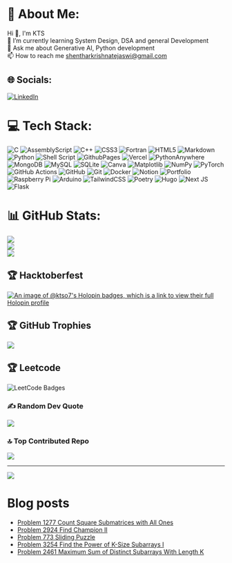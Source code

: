 # 💫 About Me:
Hi 👋, I'm KTS<br>🌱 I’m currently learning System Design, DSA and general Development<br>💬 Ask me about Generative AI, Python development<br>📫 How to reach me shentharkrishnatejaswi@gmail.com


## 🌐 Socials:
[![LinkedIn](https://img.shields.io/badge/LinkedIn-%230077B5.svg?logo=linkedin&logoColor=white)](https://linkedin.com/in/krishnatejaswi-shenthar) 

# 💻 Tech Stack:
![C](https://img.shields.io/badge/c-%2300599C.svg?style=for-the-badge&logo=c&logoColor=white) ![AssemblyScript](https://img.shields.io/badge/assembly%20script-%23000000.svg?style=for-the-badge&logo=assemblyscript&logoColor=white) ![C++](https://img.shields.io/badge/c++-%2300599C.svg?style=for-the-badge&logo=c%2B%2B&logoColor=white) ![CSS3](https://img.shields.io/badge/css3-%231572B6.svg?style=for-the-badge&logo=css3&logoColor=white) ![Fortran](https://img.shields.io/badge/Fortran-%23734F96.svg?style=for-the-badge&logo=fortran&logoColor=white) ![HTML5](https://img.shields.io/badge/html5-%23E34F26.svg?style=for-the-badge&logo=html5&logoColor=white) ![Markdown](https://img.shields.io/badge/markdown-%23000000.svg?style=for-the-badge&logo=markdown&logoColor=white) ![Python](https://img.shields.io/badge/python-3670A0?style=for-the-badge&logo=python&logoColor=ffdd54) ![Shell Script](https://img.shields.io/badge/shell_script-%23121011.svg?style=for-the-badge&logo=gnu-bash&logoColor=white) ![GithubPages](https://img.shields.io/badge/github%20pages-121013?style=for-the-badge&logo=github&logoColor=white) ![Vercel](https://img.shields.io/badge/vercel-%23000000.svg?style=for-the-badge&logo=vercel&logoColor=white) ![PythonAnywhere](https://img.shields.io/badge/pythonanywhere-%232F9FD7.svg?style=for-the-badge&logo=pythonanywhere&logoColor=151515) ![MongoDB](https://img.shields.io/badge/MongoDB-%234ea94b.svg?style=for-the-badge&logo=mongodb&logoColor=white) ![MySQL](https://img.shields.io/badge/mysql-4479A1.svg?style=for-the-badge&logo=mysql&logoColor=white) ![SQLite](https://img.shields.io/badge/sqlite-%2307405e.svg?style=for-the-badge&logo=sqlite&logoColor=white) ![Canva](https://img.shields.io/badge/Canva-%2300C4CC.svg?style=for-the-badge&logo=Canva&logoColor=white) ![Matplotlib](https://img.shields.io/badge/Matplotlib-%23ffffff.svg?style=for-the-badge&logo=Matplotlib&logoColor=black) ![NumPy](https://img.shields.io/badge/numpy-%23013243.svg?style=for-the-badge&logo=numpy&logoColor=white) ![PyTorch](https://img.shields.io/badge/PyTorch-%23EE4C2C.svg?style=for-the-badge&logo=PyTorch&logoColor=white) ![GitHub Actions](https://img.shields.io/badge/github%20actions-%232671E5.svg?style=for-the-badge&logo=githubactions&logoColor=white) ![GitHub](https://img.shields.io/badge/github-%23121011.svg?style=for-the-badge&logo=github&logoColor=white) ![Git](https://img.shields.io/badge/git-%23F05033.svg?style=for-the-badge&logo=git&logoColor=white) ![Docker](https://img.shields.io/badge/docker-%230db7ed.svg?style=for-the-badge&logo=docker&logoColor=white) ![Notion](https://img.shields.io/badge/Notion-%23000000.svg?style=for-the-badge&logo=notion&logoColor=white) ![Portfolio](https://img.shields.io/badge/Portfolio-%23000000.svg?style=for-the-badge&logo=firefox&logoColor=#FF7139) ![Raspberry Pi](https://img.shields.io/badge/-RaspberryPi-C51A4A?style=for-the-badge&logo=Raspberry-Pi) ![Arduino](https://img.shields.io/badge/-Arduino-00979D?style=for-the-badge&logo=Arduino&logoColor=white) ![TailwindCSS](https://img.shields.io/badge/tailwindcss-%2338B2AC.svg?style=for-the-badge&logo=tailwind-css&logoColor=white) ![Poetry](https://img.shields.io/badge/Poetry-%233B82F6.svg?style=for-the-badge&logo=poetry&logoColor=0B3D8D) ![Hugo](https://img.shields.io/badge/Hugo-black.svg?style=for-the-badge&logo=Hugo) ![Next JS](https://img.shields.io/badge/Next-black?style=for-the-badge&logo=next.js&logoColor=white) ![Flask](https://img.shields.io/badge/flask-%23000.svg?style=for-the-badge&logo=flask&logoColor=white)
# 📊 GitHub Stats:
![](https://github-readme-stats.vercel.app/api?username=KTS-o7&hide_title=true&hide_border=true&show_icons=true&include_all_commits=true&count_private=true&theme=github_dark)<br/>
![](https://github-readme-streak-stats.herokuapp.com/?user=KTS-o7&theme=github_dark&hide_border=false)<br/>
![](https://github-readme-stats.vercel.app/api/top-langs/?username=KTS-o7&theme=github_dark&hide_border=false&include_all_commits=true&count_private=true&layout=compact&hide=html&hide_title=true)

## 🏆 Hacktoberfest
[![An image of @ktso7's Holopin badges, which is a link to view their full Holopin profile](https://holopin.me/ktso7)](https://holopin.io/@ktso7)

## 🏆 GitHub Trophies
![](https://github-profile-trophy.vercel.app/?username=KTS-o7&theme=default&no-frame=false&no-bg=true&margin-w=4)

## 🏆 Leetcode
<img src="https://leetcode-badge-showcase.vercel.app/api?username=KTS-o7" alt="LeetCode Badges"/>

### ✍️ Random Dev Quote
![](https://quotes-github-readme.vercel.app/api?type=horizontal&theme=dark)

### 🔝 Top Contributed Repo
![](https://github-contributor-stats.vercel.app/api?username=KTS-o7&limit=5&theme=github_dark&combine_all_yearly_contributions=true)

---
[![](https://visitcount.itsvg.in/api?id=KTS-o7&icon=6&color=2)](https://visitcount.itsvg.in)

# Blog posts

<!-- BLOG-POST-LIST:START -->
- [Problem 1277 Count Square Submatrices with All Ones](https://KTS-o7.github.io/blog/leetcode-potd/problem-1277-count-square-submatrices-with-all-ones/)
- [Problem 2924 Find Champion II](https://KTS-o7.github.io/blog/leetcode-potd/problem-2924-find-champion-ii/)
- [Problem 773 Sliding Puzzle](https://KTS-o7.github.io/blog/leetcode-potd/problem-773-sliding-puzzle/)
- [Problem 3254 Find the Power of K-Size Subarrays I](https://KTS-o7.github.io/blog/leetcode-potd/problem-3254-find-the-power-of-k-size-subarrays-i/)
- [Problem 2461 Maximum Sum of Distinct Subarrays With Length K](https://KTS-o7.github.io/blog/leetcode-potd/problem-2461-maximum-sum-of-distinct-subarrays-with-length-k/)
<!-- BLOG-POST-LIST:END -->
